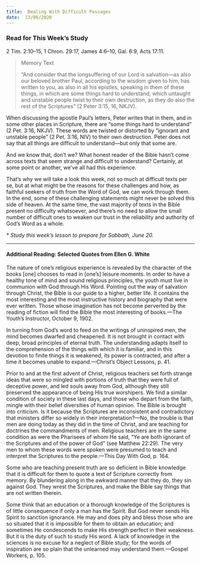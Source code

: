 ```yaml
---
title:  Dealing With Difficult Passages
date:  13/06/2020
---
```


### Read for This Week’s Study
2 Tim. 2:10–15, 1 Chron. 29:17, James 4:6–10, Gal. 6:9, Acts 17:11.

> <p>Memory Text</p>
> “And consider that the longsuffering of our Lord is salvation—as also our beloved brother Paul, according to the wisdom given to him, has written to you, as also in all his epistles, speaking in them of these things, in which are some things hard to understand, which untaught and unstable people twist to their own destruction, as they do also the rest of the Scriptures” (2 Peter 3:15, 16, NKJV).

When discussing the apostle Paul’s letters, Peter writes that in them, and in some other places in Scripture, there are “some things hard to understand” (2 Pet. 3:16, NKJV). These words are twisted or distorted by “ignorant and unstable people” (2 Pet. 3:16, NIV) to their own destruction. Peter does not say that all things are difficult to understand—but only that some are.

And we know that, don’t we? What honest reader of the Bible hasn’t come across texts that seem strange and difficult to understand? Certainly, at some point or another, we’ve all had this experience.

That’s why we will take a look this week, not so much at difficult texts per se, but at what might be the reasons for these challenges and how, as faithful seekers of truth from the Word of God, we can work through them. In the end, some of these challenging statements might never be solved this side of heaven. At the same time, the vast majority of texts in the Bible present no difficulty whatsoever, and there’s no need to allow the small number of difficult ones to weaken our trust in the reliability and authority of God’s Word as a whole.

_* Study this week’s lesson to prepare for Sabbath, June 20._

---

#### Additional Reading: Selected Quotes from Ellen G. White

The nature of one’s religious experience is revealed by the character of the books [one] chooses to read in [one’s] leisure moments. In order to have a healthy tone of mind and sound religious principles, the youth must live in communion with God through His Word. Pointing out the way of salvation through Christ, the Bible is our guide to a higher, better life. It contains the most interesting and the most instructive history and biography that were ever written. Those whose imagination has not become perverted by the reading of fiction will find the Bible the most interesting of books.—The Youth’s Instructor, October 9, 1902.

In turning from God’s word to feed on the writings of uninspired men, the mind becomes dwarfed and cheapened. It is not brought in contact with deep, broad principles of eternal truth. The understanding adapts itself to the comprehension of the things with which it is familiar, and in this devotion to finite things it is weakened, its power is contracted, and after a time it becomes unable to expand.—Christ’s Object Lessons, p. 41.

Prior to and at the first advent of Christ, religious teachers set forth strange ideas that were so mingled with portions of truth that they were full of deceptive power, and led souls away from God, although they still preserved the appearance of being His true worshipers. We find a similar condition of society in these last days, and those who depart from the faith, mingle with their belief diversities of human opinion. The Bible is brought into criticism. Is it because the Scriptures are inconsistent and contradictory that ministers differ so widely in their interpretation?—No, the trouble is that men are doing today as they did in the time of Christ, and are teaching for doctrines the commandments of men. Religious teachers are in the same condition as were the Pharisees of whom He said, “Ye are both ignorant of the Scriptures and of the power of God” (see Matthew 22:29). The very men to whom these words were spoken were presumed to teach and interpret the Scriptures to the people.—This Day With God, p. 164.

Some who are teaching present truth are so deficient in Bible knowledge that it is difficult for them to quote a text of Scripture correctly from memory. By blundering along in the awkward manner that they do, they sin against God. They wrest the Scriptures, and make the Bible say things that are not written therein.

Some think that an education or a thorough knowledge of the Scriptures is of little consequence if only a man has the Spirit. But God never sends His Spirit to sanction ignorance. He may and does pity and bless those who are so situated that it is impossible for them to obtain an education; and sometimes He condescends to make His strength perfect in their weakness. But it is the duty of such to study His word. A lack of knowledge in the sciences is no excuse for a neglect of Bible study; for the words of inspiration are so plain that the unlearned may understand them.—Gospel Workers, p. 105.